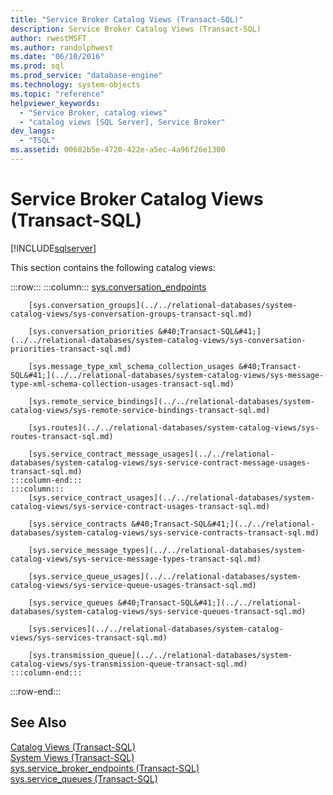 ```yaml
---
title: "Service Broker Catalog Views (Transact-SQL)"
description: Service Broker Catalog Views (Transact-SQL)
author: rwestMSFT
ms.author: randolphwest
ms.date: "06/10/2016"
ms.prod: sql
ms.prod_service: "database-engine"
ms.technology: system-objects
ms.topic: "reference"
helpviewer_keywords:
  - "Service Broker, catalog views"
  - "catalog views [SQL Server], Service Broker"
dev_langs:
  - "TSQL"
ms.assetid: 00682b5e-4720-422e-a5ec-4a96f26e1300
---
```

# Service Broker Catalog Views (Transact-SQL)
[!INCLUDE[sqlserver](../../includes/applies-to-version/sqlserver.md)]

This section contains the following catalog views:  

:::row:::
    :::column:::
        [sys.conversation_endpoints](../../relational-databases/system-catalog-views/sys-conversation-endpoints-transact-sql.md)
        
        [sys.conversation_groups](../../relational-databases/system-catalog-views/sys-conversation-groups-transact-sql.md)
        
        [sys.conversation_priorities &#40;Transact-SQL&#41;](../../relational-databases/system-catalog-views/sys-conversation-priorities-transact-sql.md)
        
        [sys.message_type_xml_schema_collection_usages &#40;Transact-SQL&#41;](../../relational-databases/system-catalog-views/sys-message-type-xml-schema-collection-usages-transact-sql.md)
        
        [sys.remote_service_bindings](../../relational-databases/system-catalog-views/sys-remote-service-bindings-transact-sql.md)
        
        [sys.routes](../../relational-databases/system-catalog-views/sys-routes-transact-sql.md)
        
        [sys.service_contract_message_usages](../../relational-databases/system-catalog-views/sys-service-contract-message-usages-transact-sql.md)
    :::column-end:::
    :::column:::
        [sys.service_contract_usages](../../relational-databases/system-catalog-views/sys-service-contract-usages-transact-sql.md)
        
        [sys.service_contracts &#40;Transact-SQL&#41;](../../relational-databases/system-catalog-views/sys-service-contracts-transact-sql.md)
        
        [sys.service_message_types](../../relational-databases/system-catalog-views/sys-service-message-types-transact-sql.md)
        
        [sys.service_queue_usages](../../relational-databases/system-catalog-views/sys-service-queue-usages-transact-sql.md)
        
        [sys.service_queues &#40;Transact-SQL&#41;](../../relational-databases/system-catalog-views/sys-service-queues-transact-sql.md)
        
        [sys.services](../../relational-databases/system-catalog-views/sys-services-transact-sql.md)
        
        [sys.transmission_queue](../../relational-databases/system-catalog-views/sys-transmission-queue-transact-sql.md)
    :::column-end:::
:::row-end:::
  
## See Also  
 [Catalog Views &#40;Transact-SQL&#41;](../../relational-databases/system-catalog-views/catalog-views-transact-sql.md)   
 [System Views &#40;Transact-SQL&#41;](../../t-sql/language-reference.md)   
 [sys.service_broker_endpoints &#40;Transact-SQL&#41;](../../relational-databases/system-catalog-views/sys-service-broker-endpoints-transact-sql.md)   
 [sys.service_queues &#40;Transact-SQL&#41;](../../relational-databases/system-catalog-views/sys-service-queues-transact-sql.md)  
  
